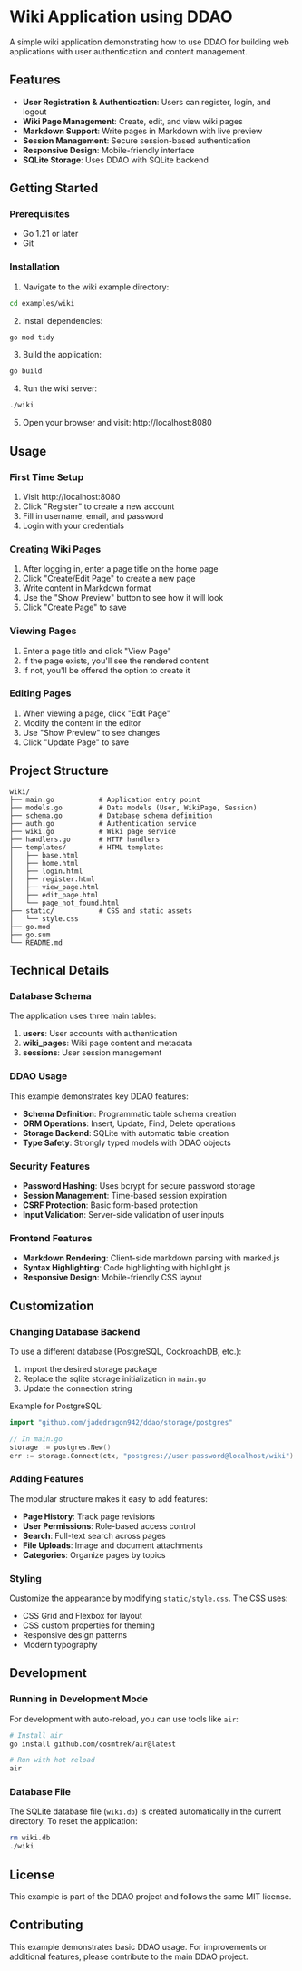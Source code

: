 # Wiki Application using DDAO

A simple wiki application demonstrating how to use DDAO for building web applications with user authentication and content management.

## Features

- **User Registration & Authentication**: Users can register, login, and logout
- **Wiki Page Management**: Create, edit, and view wiki pages
- **Markdown Support**: Write pages in Markdown with live preview
- **Session Management**: Secure session-based authentication
- **Responsive Design**: Mobile-friendly interface
- **SQLite Storage**: Uses DDAO with SQLite backend

## Getting Started

### Prerequisites

- Go 1.21 or later
- Git

### Installation

1. Navigate to the wiki example directory:
```bash
cd examples/wiki
```

2. Install dependencies:
```bash
go mod tidy
```

3. Build the application:
```bash
go build
```

4. Run the wiki server:
```bash
./wiki
```

5. Open your browser and visit: http://localhost:8080

## Usage

### First Time Setup

1. Visit http://localhost:8080
2. Click "Register" to create a new account
3. Fill in username, email, and password
4. Login with your credentials

### Creating Wiki Pages

1. After logging in, enter a page title on the home page
2. Click "Create/Edit Page" to create a new page
3. Write content in Markdown format
4. Use the "Show Preview" button to see how it will look
5. Click "Create Page" to save

### Viewing Pages

1. Enter a page title and click "View Page"
2. If the page exists, you'll see the rendered content
3. If not, you'll be offered the option to create it

### Editing Pages

1. When viewing a page, click "Edit Page"
2. Modify the content in the editor
3. Use "Show Preview" to see changes
4. Click "Update Page" to save

## Project Structure

```
wiki/
├── main.go           # Application entry point
├── models.go         # Data models (User, WikiPage, Session)
├── schema.go         # Database schema definition
├── auth.go           # Authentication service
├── wiki.go           # Wiki page service
├── handlers.go       # HTTP handlers
├── templates/        # HTML templates
│   ├── base.html
│   ├── home.html
│   ├── login.html
│   ├── register.html
│   ├── view_page.html
│   ├── edit_page.html
│   └── page_not_found.html
├── static/           # CSS and static assets
│   └── style.css
├── go.mod
├── go.sum
└── README.md
```

## Technical Details

### Database Schema

The application uses three main tables:

1. **users**: User accounts with authentication
2. **wiki_pages**: Wiki page content and metadata
3. **sessions**: User session management

### DDAO Usage

This example demonstrates key DDAO features:

- **Schema Definition**: Programmatic table schema creation
- **ORM Operations**: Insert, Update, Find, Delete operations
- **Storage Backend**: SQLite with automatic table creation
- **Type Safety**: Strongly typed models with DDAO objects

### Security Features

- **Password Hashing**: Uses bcrypt for secure password storage
- **Session Management**: Time-based session expiration
- **CSRF Protection**: Basic form-based protection
- **Input Validation**: Server-side validation of user inputs

### Frontend Features

- **Markdown Rendering**: Client-side markdown parsing with marked.js
- **Syntax Highlighting**: Code highlighting with highlight.js
- **Responsive Design**: Mobile-friendly CSS layout

## Customization

### Changing Database Backend

To use a different database (PostgreSQL, CockroachDB, etc.):

1. Import the desired storage package
2. Replace the sqlite storage initialization in `main.go`
3. Update the connection string

Example for PostgreSQL:
```go
import "github.com/jadedragon942/ddao/storage/postgres"

// In main.go
storage := postgres.New()
err := storage.Connect(ctx, "postgres://user:password@localhost/wiki")
```

### Adding Features

The modular structure makes it easy to add features:

- **Page History**: Track page revisions
- **User Permissions**: Role-based access control
- **Search**: Full-text search across pages
- **File Uploads**: Image and document attachments
- **Categories**: Organize pages by topics

### Styling

Customize the appearance by modifying `static/style.css`. The CSS uses:

- CSS Grid and Flexbox for layout
- CSS custom properties for theming
- Responsive design patterns
- Modern typography

## Development

### Running in Development Mode

For development with auto-reload, you can use tools like `air`:

```bash
# Install air
go install github.com/cosmtrek/air@latest

# Run with hot reload
air
```

### Database File

The SQLite database file (`wiki.db`) is created automatically in the current directory. To reset the application:

```bash
rm wiki.db
./wiki
```

## License

This example is part of the DDAO project and follows the same MIT license.

## Contributing

This example demonstrates basic DDAO usage. For improvements or additional features, please contribute to the main DDAO project.
